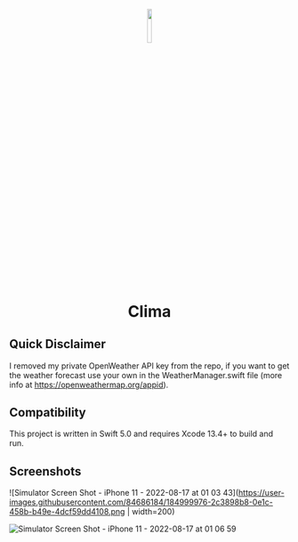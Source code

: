 <p align="center"><img width=12.5% src="https://user-images.githubusercontent.com/84686184/184995362-e1b8fbbe-15f5-4351-8204-8f6c0abdd1d8.png"></p>
<h1 align="center">Clima</h1>

## Quick Disclaimer

I removed my private OpenWeather API key from the repo, if you want to get the weather forecast use your own in the WeatherManager.swift file (more info at https://openweathermap.org/appid).

## Compatibility

This project is written in Swift 5.0 and requires Xcode 13.4+ to build and run.

## Screenshots

![Simulator Screen Shot - iPhone 11 - 2022-08-17 at 01 03 43](https://user-images.githubusercontent.com/84686184/184999976-2c3898b8-0e1c-458b-b49e-4dcf59dd4108.png | width=200)

![Simulator Screen Shot - iPhone 11 - 2022-08-17 at 01 06 59](https://user-images.githubusercontent.com/84686184/185000296-096d54c4-81aa-4023-82a0-1b7e5490176b.png)



